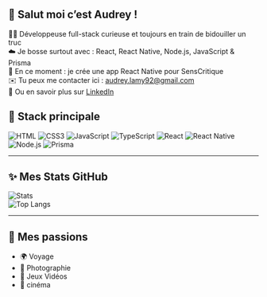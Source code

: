 ## 🌸 Salut moi c’est Audrey !

👩‍💻 Développeuse full-stack curieuse et toujours en train de bidouiller un truc  
☁️ Je bosse surtout avec : React, React Native, Node.js, JavaScript & Prisma  
📱 En ce moment : je crée une app React Native pour SensCritique  
✉️ Tu peux me contacter ici : audrey.lamy92@gmail.com  
🧋 Ou en savoir plus sur [LinkedIn](https://linkedin.com/in/audrey-lamy)

## 🦋 Stack principale

![HTML](https://img.shields.io/badge/HTML5-EFD9CE?style=flat-square&logo=html5&logoColor=E34F26)
![CSS3](https://img.shields.io/badge/CSS3-CDE6F5?style=flat-square&logo=css3&logoColor=1572B6)
![JavaScript](https://img.shields.io/badge/JavaScript-FDF6C3?style=flat-square&logo=javascript&logoColor=F7DF1E)
![TypeScript](https://img.shields.io/badge/TypeScript-DFEFFF?style=flat-square&logo=typescript&logoColor=3178C6)
![React](https://img.shields.io/badge/React-D7F7F7?style=flat-square&logo=react&logoColor=61DAFB)
![React Native](https://img.shields.io/badge/React%20Native-E6F1F8?style=flat-square&logo=react&logoColor=61DAFB)
![Node.js](https://img.shields.io/badge/Node.js-D9F5DD?style=flat-square&logo=nodedotjs&logoColor=339933)
![Prisma](https://img.shields.io/badge/Prisma-EAE6F8?style=flat-square&logo=prisma&logoColor=2D3748)


---

## ✨ Mes Stats GitHub

![Stats](https://github-readme-stats.vercel.app/api?username=audreylamy&show_icons=true&theme=ambient_gradient)  
![Top Langs](https://github-readme-stats.vercel.app/api/top-langs/?username=audreylamy&hide_progress=false&theme=ambient_gradient)

---

## 🍭 Mes passions

- 🌍 Voyage
- 📸 Photographie
- 👾 Jeux Vidéos
- 🍿 cinéma

